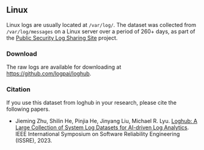 ## Linux

Linux logs are usually located at `/var/log/`. The dataset was collected from `/var/log/messages` on a Linux server over a period of 260+ days, as part of the [Public Security Log Sharing Site](http://log-sharing.dreamhosters.com/) project. 

### Download
The raw logs are available for downloading at https://github.com/logpai/loghub.

### Citation
If you use this dataset from loghub in your research, please cite the following papers.
+ Jieming Zhu, Shilin He, Pinjia He, Jinyang Liu, Michael R. Lyu. [Loghub: A Large Collection of System Log Datasets for AI-driven Log Analytics](https://arxiv.org/abs/2008.06448). IEEE International Symposium on Software Reliability Engineering (ISSRE), 2023.


